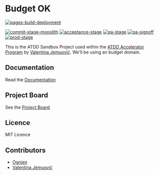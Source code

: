 # Budget OK

[![pages-build-deployment](https://github.com/ognjenkl/budget-ok/actions/workflows/pages/pages-build-deployment/badge.svg)](https://github.com/ognjenkl/budget-ok/actions/workflows/pages/pages-build-deployment)

[![commit-stage-monolith](https://github.com/ognjenkl/budget-ok/actions/workflows/commit-stage-monolith.yml/badge.svg)](https://github.com/ognjenkl/budget-ok/actions/workflows/commit-stage-monolith.yml)
[![acceptance-stage](https://github.com/ognjenkl/budget-ok/actions/workflows/acceptance-stage.yml/badge.svg)](https://github.com/ognjenkl/budget-ok/actions/workflows/acceptance-stage.yml)
[![qa-stage](https://github.com/ognjenkl/budget-ok/actions/workflows/qa-stage.yml/badge.svg)](https://github.com/ognjenkl/budget-ok/actions/workflows/qa-stage.yml)
[![qa-signoff](https://github.com/ognjenkl/budget-ok/actions/workflows/qa-signoff.yml/badge.svg)](https://github.com/ognjenkl/budget-ok/actions/workflows/qa-signoff.yml)
[![prod-stage](https://github.com/ognjenkl/budget-ok/actions/workflows/prod-stage.yml/badge.svg)](https://github.com/ognjenkl/budget-ok/actions/workflows/prod-stage.yml)

This is the ATDD Sandbox Project used within the [ATDD Accelerator Program](https://atdd-accelerator.optivem.com/) by [Valentina Jemuović](https://www.linkedin.com/in/valentinajemuovic/). We'll be using an budget domain.

## Documentation

Read the [Documentation](https://ognjenkl.github.io/budget-ok/)

## Project Board

See the [Project Board](https://github.com/users/ognjenkl/projects/2)

## Licence
MIT Licence

## Contributors
- [Ognjen](https://github.com/ognjenkl)
- [Valentina Jemuović](https://github.com/valentinajemuovic)


